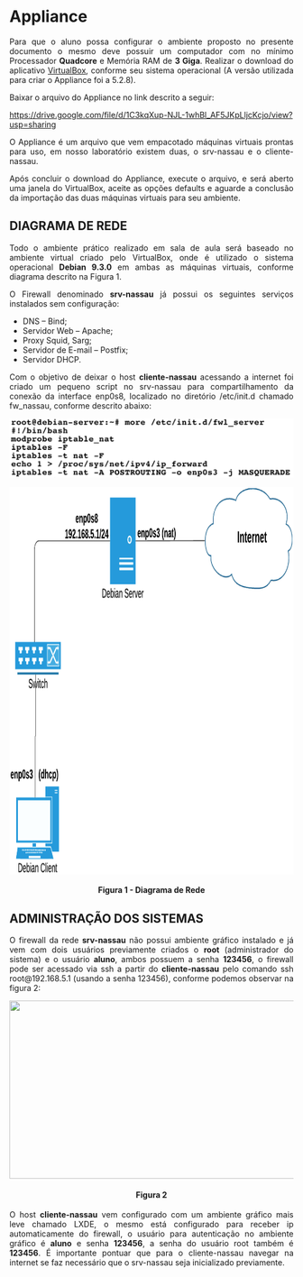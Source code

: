 # Appliance
<p align="justify">Para que o aluno possa configurar o ambiente proposto no presente documento o mesmo deve possuir um computador com no mínimo Processador <b>Quadcore</b> e Memória RAM de <b>3 Giga</b>.
Realizar o download do aplicativo <a href = https://www.virtualbox.org/wiki/Downloads>VirtualBox</a>, conforme seu sistema operacional (A versão utilizada para criar o Appliance foi a 5.2.8).</p>


Baixar o arquivo do Appliance no link descrito a seguir:

https://drive.google.com/file/d/1C3kqXup-NJL-1whBl_AF5JKpLljcKcjo/view?usp=sharing

<p align="justify">O Appliance é um arquivo que vem empacotado máquinas virtuais prontas para uso, em nosso laboratório existem duas, o srv-nassau e o cliente-nassau.</p>

<p align="justify">Após concluir o download do Appliance, execute o arquivo, e será aberto uma janela do VirtualBox, aceite as opções defaults e aguarde a conclusão da importação das duas máquinas virtuais para seu ambiente.</p>

## DIAGRAMA DE REDE

<p align="justify">Todo o ambiente prático realizado em sala de aula será baseado no ambiente virtual criado pelo VirtualBox, onde é utilizado o sistema operacional <b>Debian 9.3.0</b> em ambas as máquinas virtuais, conforme diagrama descrito na Figura 1.</p>
<p align="justify">O Firewall denominado <b>srv-nassau</b> já possui os seguintes serviços instalados sem configuração:</p>

 * DNS – Bind;
 * Servidor Web – Apache;
 * Proxy Squid, Sarg;
 * Servidor de E-mail – Postfix;
 * Servidor DHCP.

<p align="justify">Com o objetivo de deixar o host <b>cliente-nassau</b> acessando a internet foi criado um pequeno script no srv-nassau para compartilhamento da conexão da interface enp0s8, localizado no diretório /etc/init.d chamado fw_nassau, conforme descrito abaixo:</p>

![](images/firewall.png)

<p align="center"><img src="images/Basic-Network.png"  width="1000" height="687" align="middle"/></p>
<h4 align="middle">Figura 1 - Diagrama de Rede</h4>

## ADMINISTRAÇÃO DOS SISTEMAS

<p align="justify">O firewall da rede <B>srv-nassau</B> não possui ambiente gráfico instalado e já vem com dois usuários previamente criados o <b>root</b> (administrador do sistema) e o usuário <b>aluno</b>, ambos possuem a senha <b>123456</b>, o firewall pode ser acessado via ssh a partir do <b>cliente-nassau</b> pelo comando ssh root@192.168.5.1 (usando a senha 123456), conforme podemos observar na figura 2:</p>


<p align="center"><img src="images/log-client.png"  width="750" height="316" align="middle"/></p>

<h4 align="middle">Figura 2</h4>

<p align="justify">O host <b>cliente-nassau</b> vem configurado com um ambiente gráfico mais leve chamado LXDE, o mesmo está configurado para receber ip automaticamente do firewall, o usuário para autenticação no ambiente gráfico é <b>aluno</b> e senha <b>123456</b>, a senha do usuário root também é <b>123456</b>.
É importante pontuar que para o cliente-nassau navegar na internet se faz necessário que o srv-nassau seja inicializado previamente.</p>

